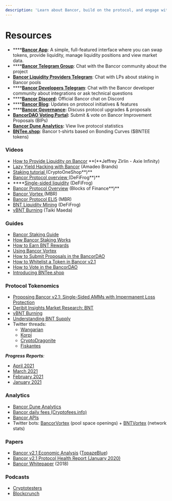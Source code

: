 ```yaml
---
description: 'Learn about Bancor, build on the protocol, and engage with the community.'
---
```


# Resources

* \*\*\*\*[**Bancor App**](https://www.bancor.network/): A simple, full-featured interface where you can swap tokens, provide liquidity, manage liquidity positions and view market data.
* \*\*\*\*[**Bancor Telegram Group**](https://t.me/bancor): Chat with the Bancor community about the project
* [**Bancor Liquidity Providers Telegram**](https://t.me/bancortraders): Chat with LPs about staking in Bancor pools
* \*\*\*\*[**Bancor Developers Telegram**](https://t.me/BancorDevelopers): Chat with the Bancor developer community about integrations or ask technical questions
* \*\*\*\*[**Bancor Discord**](https://discord.com/invite/pe7EfaR)**:** Official Bancor chat on Discord
* \*\*\*\*[**Bancor Blog**](https://blog.bancor.network/): Updates on protocol initiatives & features
* \*\*\*\*[**Bancor Governance**](http://gov.bancor.network/)**:** Discuss protocol upgrades & proposals
* [**BancorDAO Voting Portal**](https://vote.bancor.network/)**:** Submit & vote on Bancor Improvement Proposals \(BIPs\)
* [**Bancor Dune Analytics**](https://duneanalytics.com/Bancor/bancor_1)**:** View live protocol statistics
* [**BNTee.shop**](http://bntee.shop/): Bancor t-shirts based on Bonding Curves \($BNTEE tokens\) 

### Videos

* [How to Provide Liquidity on Bancor](https://www.youtube.com/watch?v=2Mz7wh3hm8Y) **\(**Jeffrey Zirlin - Axie Infinity\)
* [Lazy Yield Hacking with Bancor](https://www.youtube.com/watch?v=8YpNh27HD0Y) \(Amadeo Brands\)
* [Staking tutorial ](https://youtu.be/3P4vKIHcdas)\(CryptoOneShop**\)**
* [Bancor Protocol overview ](https://twitter.com/Bancor/status/1359455683939356674?s=20)\(DeFiFrog**\)**
* \*\*\*\*[Single-sided liquidity](https://twitter.com/DeFiFrog/status/1368623215673626625?s=20) \(DeFiFrog\)
* [Bancor Protocol Overview](https://www.youtube.com/watch?v=sdd5TToLv9o&feature=youtu.be) \(Blocks of Finance**\)**
* [Bancor Vortex ](https://www.youtube.com/watch?v=SbUqcbNqQ-Y)\(MBR\)
* [Bancor Protocol ELI5](https://www.youtube.com/watch?v=MQa8_4s9wMo) \(MBR\)
* [BNT Liquidity Mining](https://www.youtube.com/watch?v=X22Dr2zYW2M) \(DeFiFrog\)
* [vBNT Burning](https://www.youtube.com/watch?v=cWg-oTm5OM8&t=3s) \(Taiki Maeda\)

### Guides

* [Bancor Staking Guide](https://blog.bancor.network/how-to-stake-liquidity-earn-fees-on-bancor-bff8369274a1)
* [How Bancor Staking Works](https://blog.bancor.network/bancor-v2-1-staking-for-defi-dummies-f104a6a8281e)
* [How to Earn BNT Rewards](https://blog.bancor.network/how-to-stake-bnt-liquidity-mining-rewards-compound-yield-2ad40b45c002) 
* [Using Bancor Vortex](https://blog.bancor.network/using-bancor-vortex-46974a1c14f9)
* [How to Submit Proposals in the BancorDAO](https://blog.bancor.network/a-guide-to-bancordao-due-process-d958ceade75)
* [How to Whitelist a Token in Bancor v2.1](https://bancor.medium.com/how-to-whitelist-a-token-on-bancor-v2-1-c867b82675d4)
* [How to Vote in the BancorDAO](https://blog.bancor.network/how-to-vote-using-vbnt-c205f011db1e)
* [Introducing BNTee.shop](https://blog.bancor.network/introducing-bntees-eb5d5558a1b5) 

### Protocol Tokenomics

* [Proposing Bancor v2.1: Single-Sided AMMs with Impermanent Loss Protection](https://blog.bancor.network/proposing-bancor-v2-1-single-sided-amm-with-elastic-bnt-supply-bcac9fe655b)
* [Deribit Insights Market Research: BNT](https://insights.deribit.com/market-research/bancor-the-world-token/)
* [vBNT Burning](https://blog.bancor.network/vbnt-burning-is-live-cd814c2b07fa)
* [Understanding BNT Supply](https://korpi.medium.com/understand-bancor-the-truth-about-bnt-supply-and-why-bnt-market-cap-is-overstated-671d3f680465)
* Twitter threads: 
  * [Wangarian](https://twitter.com/Wangarian1/status/1367087459255738370)
  * [Korpi](https://twitter.com/korpi87/status/1366483481367351300?s=20)
  * [CryptoDragonite](https://twitter.com/CryptoDragonite/status/1359299751921938436?s=20)
  * [Fiskantes](https://twitter.com/Fiskantes/status/1368660305153318912?s=20)

_**Progress Reports**:_ 

* [April 2021](https://blog.bancor.network/bancor-progress-update-april-2021-35fb95656267)
* [March 2021](https://blog.bancor.network/bancor-progress-update-march-2020-73007ed5a03a)
* [February 2021](https://blog.bancor.network/bancor-monthly-progress-update-february-2021-685e174f6537)
* [January 2021](https://blog.bancor.network/bancor-v2-1-protocol-health-report-january-2020-83338c904de0)

### Analytics

* [Bancor Dune Analytics](https://duneanalytics.com/Bancor/bancor_1)
* [Bancor daily fees \(Cryptofees.info\)](https://cryptofees.info/)
* [Bancor APIs](https://docs.bancor.network/rest-api/api-reference)
* Twitter bots: [BancorVortex](https://twitter.com/BancorVortex) \(pool space openings\) + [BNTVortex](https://twitter.com/BntVortex) \(network stats\)

### Papers

* [Bancor v2.1 Economic Analysis](https://drive.google.com/file/d/1en044m2wchn85aQBcoVx2elmxEYd5kEA/view) \([TopazeBlue](https://topaze.blue/)\)
* [Bancor v2.1 Protocol Health Report \(January 2020\)](https://blog.bancor.network/bancor-v2-1-protocol-health-report-january-2020-83338c904de0)
* [Bancor Whitepaper](https://storage.googleapis.com/website-bancor/2018/04/01ba8253-bancor_protocol_whitepaper_en.pdf) \(2018\)

### Podcasts

* [Cryptotesters](https://twitter.com/cryptotesters/status/1372606017477955592?s=20)
* [Blockcrunch](https://podcasts.apple.com/us/podcast/alpha-leak-how-bancor-solves-impermanent-loss-nate/id1350649166?i=1000513405411)

